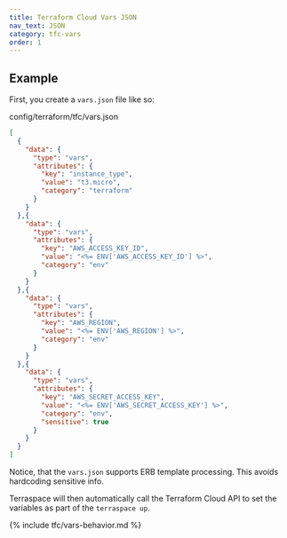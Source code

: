 ```yaml
---
title: Terraform Cloud Vars JSON
nav_text: JSON
category: tfc-vars
order: 1
---
```


## Example

First, you create a `vars.json` file like so:

config/terraform/tfc/vars.json

```json
[
  {
    "data": {
      "type": "vars",
      "attributes": {
        "key": "instance_type",
        "value": "t3.micro",
        "category": "terraform"
      }
    }
  },{
    "data": {
      "type": "vars",
      "attributes": {
        "key": "AWS_ACCESS_KEY_ID",
        "value": "<%= ENV['AWS_ACCESS_KEY_ID'] %>",
        "category": "env"
      }
    }
  },{
    "data": {
      "type": "vars",
      "attributes": {
        "key": "AWS_REGION",
        "value": "<%= ENV['AWS_REGION'] %>",
        "category": "env"
      }
    }
  },{
    "data": {
      "type": "vars",
      "attributes": {
        "key": "AWS_SECRET_ACCESS_KEY",
        "value": "<%= ENV['AWS_SECRET_ACCESS_KEY'] %>",
        "category": "env",
        "sensitive": true
      }
    }
  }
]
```

Notice, that the `vars.json` supports ERB template processing. This avoids hardcoding sensitive info.

Terraspace will then automatically call the Terraform Cloud API to set the variables as part of the `terraspace up`.

{% include tfc/vars-behavior.md %}
